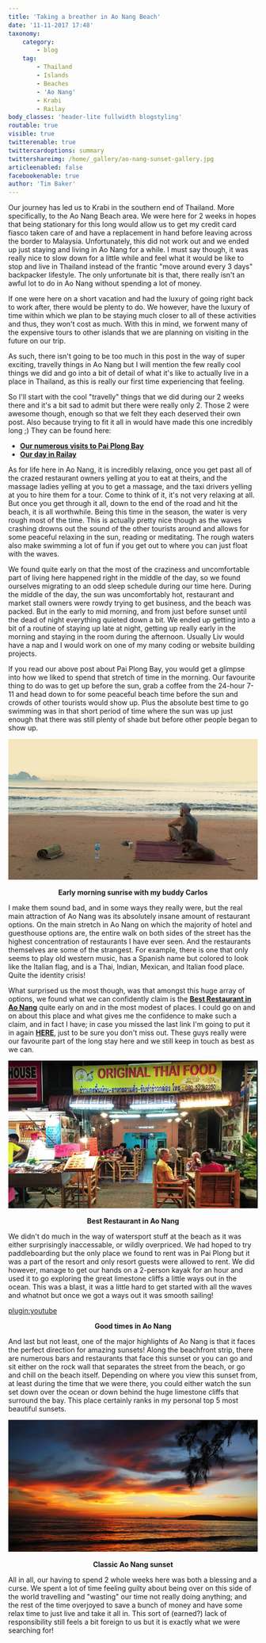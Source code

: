 ```yaml
---
title: 'Taking a breather in Ao Nang Beach'
date: '11-11-2017 17:48'
taxonomy:
    category:
        - blog
    tag:
        - Thailand
        - Islands
        - Beaches
        - 'Ao Nang'
        - Krabi
        - Railay
body_classes: 'header-lite fullwidth blogstyling'
routable: true
visible: true
twitterenable: true
twittercardoptions: summary
twittershareimg: /home/_gallery/ao-nang-sunset-gallery.jpg
articleenabled: false
facebookenable: true
author: 'Tim Baker'
---
```


Our journey has led us to Krabi in the southern end of Thailand. More specifically, to the Ao Nang Beach area. We were here for 2 weeks in hopes that being stationary for this long would allow us to get my credit card fiasco taken care of and have a replacement in hand before leaving across the border to Malaysia. Unfortunately, this did not work out and we ended up just staying and living in Ao Nang for a while. I must say though, it was really nice to slow down for a little while and feel what it would be like to stop and live in Thailand instead of the frantic "move around every 3 days" backpacker lifestyle. The only unfortunate bit is that, there really isn't an awful lot to do in Ao Nang without spending a lot of money. 

If one were here on a short vacation and had the luxury of going right back to work after, there would be plenty to do. We however, have the luxury of time within which we plan to be staying much closer to all of these activities and thus, they won't cost as much. With this in mind, we forwent many of the expensive tours to other islands that we are planning on visiting in the future on our trip. 

As such, there isn't going to be too much in this post in the way of super exciting, travelly things in Ao Nang but I will mention the few really cool things we did and go into a bit of detail of what it's like to actually live in a place in Thailand, as this is really our first time experiencing that feeling. 

So I'll start with the cool "travelly" things that we did during our 2 weeks there and it's a bit sad to admit but there were really only 2. Those 2 were awesome though, enough so that we felt they each deserved their own post. Also because trying to fit it all in would have made this one incredibly long ;) They can be found here:
* **[Our numerous visits to Pai Plong Bay](https://www.canadianwanderlust.com/blog/getting-to-pai-plong-from-ao-nang-beach?target=_blank)**
* **[Our day in Railay](https://www.canadianwanderlust.com/blog/our-day-in-railay?target=_blank)**

As for life here in Ao Nang, it is incredibly relaxing, once you get past all of the crazed restaurant owners yelling at you to eat at theirs, and the massage ladies yelling at you to get a massage, and the taxi drivers yelling at you to hire them for a tour. Come to think of it, it's not very relaxing at all. But once you get through it all, down to the end of the road and hit the beach, it is all worthwhile. Being this time in the season, the water is very rough most of the time. This is actually pretty nice though as the waves crashing drowns out the sound of the other tourists around and allows for some peaceful relaxing in the sun, reading or meditating. The rough waters also make swimming a lot of fun if you get out to where you can just float with the waves.

We found quite early on that the most of the craziness and uncomfortable part of living here happened right in the middle of the day, so we found ourselves migrating to an odd sleep schedule during our time here. During the middle of the day, the sun was uncomfortably hot, restaurant and market stall owners were rowdy trying to get business, and the beach was packed. But in the early to mid morning, and from just before sunset until the dead of night everything quieted down a bit. We ended up getting into a bit of a routine of staying up late at night, getting up really early in the morning and staying in the room during the afternoon. Usually Liv would have a nap and I would work on one of my many coding or website building projects.

If you read our above post about Pai Plong Bay, you would get a glimpse into how we liked to spend that stretch of time in the morning. Our favourite thing to do was to get up before the sun, grab a coffee from the 24-hour 7-11 and head down to for some peaceful beach time before the sun and crowds of other tourists would show up. Plus the absolute best time to go swimming was in that short period of time where the sun was up just enough that there was still plenty of shade but before other people began to show up.

![Ao Nang Sunrise](sunrise.jpg)
<p style= "text-align: center"><b>Early morning sunrise with my buddy Carlos</b></p> 

I make them sound bad, and in some ways they really were, but the real main attraction of Ao Nang was its absolutely insane amount of restaurant options. On the main stretch in Ao Nang on which the majority of hotel and guesthouse options are, the entire walk on both sides of the street has the highest concentration of restaurants I have ever seen. And the restaurants themselves are some of the strangest. For example, there is one that only seems to play old western music, has a Spanish name but colored to look like the Italian flag, and is a Thai, Indian, Mexican, and Italian food place. Quite the identity crisis!

What surprised us the most though, was that amongst this huge array of options, we found what we can confidently claim is the **[Best Restaurant in Ao Nang](https://www.canadianwanderlust.com/blog/best-place-to-eat-in-ao-nang-beach?target=_blank)** quite early on and in the most modest of places. I could go on and on about this place and what gives me the confidence to make such a claim, and in fact I have; in case you missed the last link I'm going to put it in again **[HERE](https://www.canadianwanderlust.com/blog/best-place-to-eat-in-ao-nang-beach?target=_blank)**, just to be sure you don't miss out. These guys really were our favourite part of the long stay here and we still keep in touch as best as we can.

![Original Thai Food](original-thai-food.jpg)
<p style= "text-align: center"><b>Best Restaurant in Ao Nang</b></p> 

We didn't do much in the way of watersport stuff at the beach as it was either surprisingly inaccessable, or wildly overpriced. We had hoped to try paddleboarding but the only place we found to rent was in Pai Plong but it was a part of the resort and only resort guests were allowed to rent. We did however, manage to get our hands on a 2-person kayak for an hour and used it to go exploring the great limestone cliffs a little ways out in the ocean. This was a blast, it was a little hard to get started with all the waves and whatnot but once we got a ways out it was smooth sailing!

[plugin:youtube](https://www.youtube.com/watch?v=qJWDhFsBVJ4)
<p style= "text-align: center"><b>Good times in Ao Nang</b></p> 

And last but not least, one of the major highlights of Ao Nang is that it faces the perfect direction for amazing sunsets! Along the beachfront strip, there are numerous bars and restaurants that face this sunset or you can go and sit either on the rock wall that separates the street from the beach, or go and chill on the beach itself. Depending on where you view this sunset from, at least during the time that we were there, you could either watch the sun set down over the ocean or down behind the huge limestone cliffs that surround the bay. This place certainly ranks in my personal top 5 most beautiful sunsets.

![Ao Nang Sunset](sunset.jpg)
<p style= "text-align: center"><b>Classic Ao Nang sunset</b></p> 

All in all, our having to spend 2 whole weeks here was both a blessing and a curse. We spent a lot of time feeling guilty about being over on this side of the world travelling and "wasting" our time not really doing anything; and the rest of the time overjoyed to save a bunch of money and have some relax time to just live and take it all in. This sort of (earned?) lack of responsibility still feels a bit foreign to us but it is exactly what we were searching for!